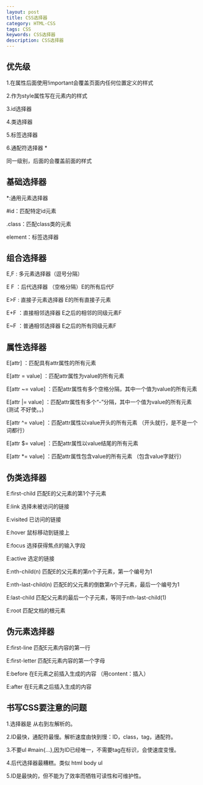 ```yaml
---
layout: post
title: CSS选择器
category: HTML-CSS
tags: CSS
keywords: CSS选择器
description: CSS选择器
---
```


## 优先级
1.在属性后面使用!important会覆盖页面内任何位置定义的样式

2.作为style属性写在元素内的样式

3.id选择器

4.类选择器

5.标签选择器

6.通配符选择器 *

同一级别，后面的会覆盖前面的样式

## 基础选择器
*:通用元素选择器

#id：匹配特定id元素

.class：匹配class类的元素

element：标签选择器

## 组合选择器
E,F  : 多元素选择器（逗号分隔）

E F  ：后代选择器 （空格分隔）E的所有后代F

E>F  : 直接子元素选择器 E的所有直接子元素

E+F  ：直接相邻选择器 E之后的相邻的同级元素F

E~F  ：普通相邻选择器 E之后的所有同级元素F

## 属性选择器
E[attr] ：匹配具有attr属性的所有元素

E[attr = value] ：匹配attr属性为value的所有元素

E[attr ~= value] ：匹配attr属性有多个空格分隔，其中一个值为value的所有元素

E[attr |= value] ：匹配attr属性有多个“-”分隔，其中一个值为value的所有元素(测试 不好使。。)

E[attr ^= value] ：匹配attr属性以value开头的所有元素 （开头就行，是不是一个词都行）

E[attr $= value] ：匹配attr属性以value结尾的所有元素 

E[attr *= value] ：匹配attr属性包含value的所有元素  （包含value字就行）

## 伪类选择器
E:first-child 匹配E的父元素的第1个子元素

E:link 选择未被访问的链接

E:visited 已访问的链接

E:hover 鼠标移动到链接上

E:focus 选择获得焦点的输入字段

E:active 选定的链接

E:nth-child(n) 匹配E的父元素的第n个子元素，第一个编号为1

E:nth-last-child(n) 匹配E的父元素的倒数第n个子元素，最后一个编号为1

E:last-child 匹配父元素的最后一个子元素，等同于nth-last-child(1)

E:root  匹配文档的根元素

## 伪元素选择器
E:first-line  匹配E元素内容的第一行 

E:first-letter 匹配E元素内容的第一个字母

E:before 在E元素之前插入生成的内容 （用content：插入）

E:after 在E元素之后插入生成的内容 

## 书写CSS要注意的问题
1.选择器是 从右到左解析的。

2.ID最快，通配符最慢。解析速度由快到慢：ID，class，tag，通配符。

3.不要ul #main{...},因为ID已经唯一，不需要tag在标识，会使速度变慢。

4.后代选择器最糟糕。类似 html body ul 

5.ID是最快的，但不能为了效率而牺牲可读性和可维护性。


